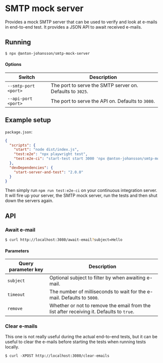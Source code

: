 # SMTP mock server

Provides a mock SMTP server that can be used to verify and look at e-mails in end-to-end test. It provides a JSON API to await received e-mails.


## Running

```sh
$ npx @anton-johansson/smtp-mock-server
```

#### Options

| Switch               | Description                                               |
| -------------------- | --------------------------------------------------------- |
| `--smtp-port <port>` | The port to serve the SMTP server on. Defaults to `3025`. |
| `--api-port <port>`  | The port to serve the API on. Defaults to `3080`.         |


## Example setup

`package.json`:

```json
{
  "scripts": {
    "start": "node dist/index.js",
    "test:e2e": "npx playwright test",
    "test:e2e-ci": "start-test start 3000 'npx @anton-johansson/smtp-mock-server' 3080 test:e2e"
  },
  "devDependencies": {
    "start-server-and-test": "2.0.0"
  }
}
```

Then simply run `npm run test:e2e-ci` on your continuous integration server. It will fire up your server, the SMTP mock server, run the tests and then shut down the servers again.


## API

### Await e-mail

```sh
$ curl http://localhost:3080/await-email?subject=Hello
```

#### Parameters

| Query parameter key | Description                                                                              |
| ------------------- | ---------------------------------------------------------------------------------------- |
| `subject`           | Optional subject to filter by when awaiting e-mail.                                      |
| `timeout`           | The number of milliseconds to wait for the e-mail. Defaults to `5000`.                   |
| `remove`            | Whether or not to remove the email from the list after receiving it. Defaults to `true`. |

### Clear e-mails

This one is not really useful during the actual end-to-end tests, but it can be useful to clear the e-mails before starting the tests when running tests locally.

```shell
$ curl -XPOST http://localhost:3080/clear-emails
```
